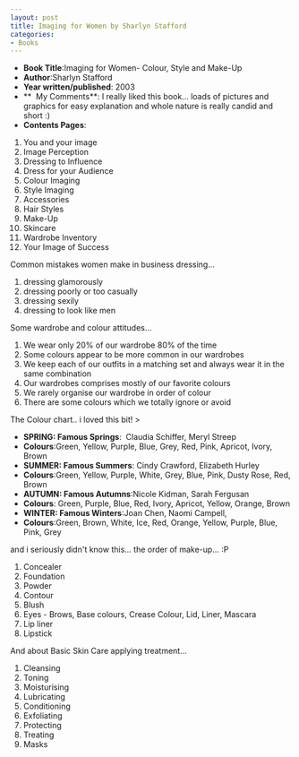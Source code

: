 ```yaml
---
layout: post
title: Imaging for Women by Sharlyn Stafford
categories:
- Books
---
```

- **Book Title**:Imaging for Women- Colour, Style and Make-Up
- **Author**:Sharlyn Stafford
- **Year written/published**: 2003
- **  My Comments**: I really liked this book... loads of pictures and graphics for easy explanation and whole nature is really candid and short :)
- **Contents Pages**:

1. You and your image
2. Image Perception
3. Dressing to Influence
4. Dress for your Audience
5. Colour Imaging
6. Style Imaging
7. Accessories
8. Hair Styles
9. Make-Up
10. Skincare
11. Wardrobe Inventory
12. Your Image of Success

Common mistakes women make in business dressing...

1. dressing glamorously
2. dressing poorly or too casually
3. dressing sexily
4. dressing to look like men

Some wardrobe and colour attitudes...

1. We wear only 20% of our wardrobe 80% of the time
2. Some colours appear to be more common in our wardrobes
3. We keep each of our outfits in a matching set and always wear it in the same combination
4. Our wardrobes comprises mostly of our favorite colours
5. We rarely organise our wardrobe in order of colour
6. There are some colours which we totally ignore or avoid

The Colour chart.. i loved this bit! >

- **SPRING: Famous Springs**:  Claudia Schiffer, Meryl Streep
- **Colours**:Green, Yellow, Purple, Blue, Grey, Red, Pink, Apricot, Ivory, Brown
- **SUMMER: Famous Summers**: Cindy Crawford, Elizabeth Hurley
- **Colours**:Green, Yellow, Purple, White, Grey, Blue, Pink, Dusty Rose, Red, Brown
- **AUTUMN: Famous Autumns**:Nicole Kidman, Sarah Fergusan
- **Colours**: Green, Purple, Blue, Red, Ivory, Apricot, Yellow, Orange, Brown
- **WINTER: Famous Winters**:Joan Chen, Naomi Campell,
- **Colours**:Green, Brown, White, Ice, Red, Orange, Yellow, Purple, Blue, Pink, Grey

and i seriously didn't know this... the order of make-up... :P

1. Concealer
2. Foundation
3. Powder
4. Contour
5. Blush
6. Eyes - Brows, Base colours, Crease Colour, Lid, Liner, Mascara
7. Lip liner
8. Lipstick

And about Basic Skin Care applying treatment...

1. Cleansing
2. Toning
3. Moisturising
4. Lubricating
5. Conditioning
6. Exfoliating
7. Protecting
8. Treating
9. Masks
